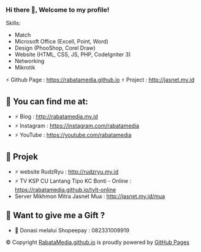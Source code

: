 ### Hi there 👋, Welcome to my profile!
Skills: 
- Match
- Microsoft Office (Excell, Point, Word)
- Design (PhooShop, Corel Draw)
- Website (HTML, CSS, JS, PHP, CodeIgniter 3)
- Networking
- Mikrotik

⚡ Github Page : https://rabatamedia.github.io
⚡ Project : http://jasnet.my.id

## :link: <b>You can find me at:</b>
- ⚡ Blog : http://rabatamedia.my.id
- ⚡ Instagram : https://instagram.com/rabatamedia
- ⚡ YouTube : <a href="https://youtube.com/rabatamedia?sub_confirmation=1">https://youtube.com/rabatamedia</a>

## :link: <b>Projek</b>
- ⚡ website RudzRyu : http://rudzryu.my.id
- ⚡ TV KSP CU Lantang Tipo KC Bonti - Online : https://rabatamedia.github.io/tvlt-online
- Server Mikhmon Mitra Jasnet Mua : http://jasnet.my.id/mua

## :gift_heart: <b>Want to give me a Gift ?</b><br>
- :link: Donasi melalui Shopeepay : 082331009919


© Copyright <a href="https://rabatamedia.github.io/">RabataMedia.github.io</a> is proudly powered by <a href="https://pages.github.com/">GitHub Pages</a> <br>
